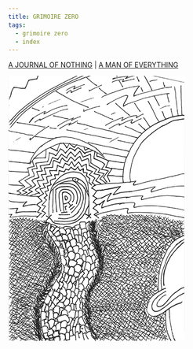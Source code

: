 ```yaml
---
title: GRIMOIRE ZERO
tags:
  - grimoire zero
  - index
---
```

[A JOURNAL OF NOTHING](a-journal-of-nothing)
|
[A MAN OF EVERYTHING](a-man-of-everything)

[![GRIMOIRE-0](path.png)](grimoire-zero)
